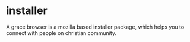# installer
A grace browser is a mozilla based installer package, which helps you to connect with people on christian community.
